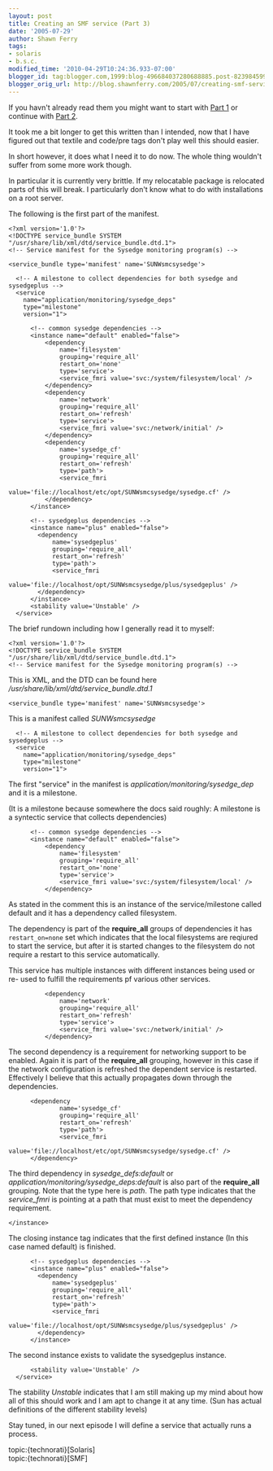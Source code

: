 ```yaml
---
layout: post
title: Creating an SMF service (Part 3)
date: '2005-07-29'
author: Shawn Ferry
tags:
- solaris
- b.s.c.
modified_time: '2010-04-29T10:24:36.933-07:00'
blogger_id: tag:blogger.com,1999:blog-496684037280688885.post-8239845996196102903
blogger_orig_url: http://blog.shawnferry.com/2005/07/creating-smf-service-part-3.html
---
```


If you havn't already read them you might want to start with [Part
1](http://blogs.sun.com/roller/page/yakshaving?entry=creating_an_smf_service_part)
or continue with [Part
2](http://blogs.sun.com/roller/page/yakshaving?entry=creating_an_smf_service_part1).  
  
It took me a bit longer to get this written than I intended, now that I have
figured out that textile and code/pre tags don't play well this should easier.

In short however, it does what I need it to do now. The whole thing wouldn't
suffer from some more work though.

In particular it is currently very brittle. If my relocatable package is
relocated parts of this will break. I particularly don't know what to do with
installations on a root server.

The following is the first part of the manifest.

    <?xml version='1.0'?>  
    <!DOCTYPE service_bundle SYSTEM "/usr/share/lib/xml/dtd/service_bundle.dtd.1">  
    <!-- Service manifest for the Sysedge monitoring program(s) -->  
      
    <service_bundle type='manifest' name='SUNWsmcsysedge'>  
      
      <!-- A milestone to collect dependencies for both sysedge and sysedgeplus -->  
      <service   
        name="application/monitoring/sysedge_deps"  
        type="milestone"  
        version="1">  
      
          <!-- common sysedge dependencies -->  
          <instance name="default" enabled="false">  
              <dependency  
                  name='filesystem'  
                  grouping='require_all'  
                  restart_on='none'  
                  type='service'>  
                  <service_fmri value='svc:/system/filesystem/local' />  
              </dependency>  
              <dependency  
                  name='network'  
                  grouping='require_all'  
                  restart_on='refresh'  
                  type='service'>  
                  <service_fmri value='svc:/network/initial' />  
              </dependency>  
              <dependency  
                  name='sysedge_cf'  
                  grouping='require_all'  
                  restart_on='refresh'  
                  type='path'>  
                  <service_fmri  
                    value='file://localhost/etc/opt/SUNWsmcsysedge/sysedge.cf' />  
              </dependency>  
          </instance>  
      
          <!-- sysedgeplus dependencies -->  
          <instance name="plus" enabled="false">  
            <dependency  
                name='sysedgeplus'  
                grouping='require_all'  
                restart_on='refresh'  
                type='path'>  
                <service_fmri  
                  value='file://localhost/opt/SUNWsmcsysedge/plus/sysedgeplus' />  
            </dependency>  
          </instance>  
          <stability value='Unstable' />  
      </service>  
    
The brief rundown including how I generally read it to myself:

    <?xml version='1.0'?>  
    <!DOCTYPE service_bundle SYSTEM "/usr/share/lib/xml/dtd/service_bundle.dtd.1">  
    <!-- Service manifest for the Sysedge monitoring program(s) -->  
    
This is XML, and the DTD can be found here
_/usr/share/lib/xml/dtd/service_bundle.dtd.1_

    <service_bundle type='manifest' name='SUNWsmcsysedge'>  
    
This is a manifest called _SUNWsmcsysedge_

      <!-- A milestone to collect dependencies for both sysedge and sysedgeplus -->  
      <service   
        name="application/monitoring/sysedge_deps"  
        type="milestone"  
        version="1">  
    
The first "service" in the manifest is _application/monitoring/sysedge_dep_
and it is a milestone.  
  
(It is a milestone because somewhere the docs said roughly: A milestone is a
syntectic service that collects dependencies)

          <!-- common sysedge dependencies -->  
          <instance name="default" enabled="false">  
              <dependency  
                  name='filesystem'  
                  grouping='require_all'  
                  restart_on='none'  
                  type='service'>  
                  <service_fmri value='svc:/system/filesystem/local' />  
              </dependency>  
    
As stated in the comment this is an instance of the service/milestone called
default and it has a dependency called filesystem.  
  
The dependency is part of the **require_all** groups of dependencies it has
`restart_on=none` set which indicates that the local filesystems are reqiured
to start the service, but after it is started changes to the filesystem do not
require a restart to this service automatically.

This service has multiple instances with different instances being used or re-
used to fulfill the requirements pf various other services.

              <dependency  
                  name='network'  
                  grouping='require_all'  
                  restart_on='refresh'  
                  type='service'>  
                  <service_fmri value='svc:/network/initial' />  
              </dependency>  
    
The second dependency is a requirement for networking support to be enabled.
Again it is part of the **require_all** grouping, however in this case if the
network configuration is refreshed the dependent service is restarted.
Effectively I believe that this actually propagates down through the
dependencies.

          <dependency  
                  name='sysedge_cf'  
                  grouping='require_all'  
                  restart_on='refresh'  
                  type='path'>  
                  <service_fmri  
                    value='file://localhost/etc/opt/SUNWsmcsysedge/sysedge.cf' />  
          </dependency>  
    
The third dependency in _sysedge_defs:default_ or
_application/monitoring/sysedge_deps:default_ is also part of the
**require_all** grouping. Note that the type here is *path*. The path type
indicates that the *service_fmri* is pointing at a path that must exist to
meet the dependency requirement.

    </instance>  
    
The closing instance tag indicates that the first defined instance (In this
case named default) is finished.

          <!-- sysedgeplus dependencies -->  
          <instance name="plus" enabled="false">  
            <dependency  
                name='sysedgeplus'  
                grouping='require_all'  
                restart_on='refresh'  
                type='path'>  
                <service_fmri  
                  value='file://localhost/opt/SUNWsmcsysedge/plus/sysedgeplus' />  
            </dependency>  
          </instance>  
    
The second instance exists to validate the sysedgeplus instance.

          <stability value='Unstable' />  
      </service>  
    
The stability _Unstable_ indicates that I am still making up my mind about how
all of this should work and I am apt to change it at any time. (Sun has actual
definitions of the different stability levels)

Stay tuned, in our next episode I will define a service that actually runs a
process.

topic:{technorati}[Solaris]  
topic:{technorati}[SMF]  

